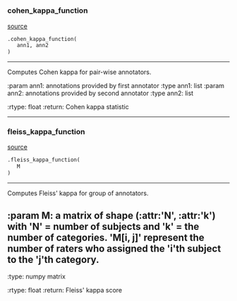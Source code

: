 #


### cohen_kappa_function
[source](https://github.com/LouisdeBruijn/Medium/blob/master/IAA/iaa.py/#L14)
```python
.cohen_kappa_function(
   ann1, ann2
)
```

---
Computes Cohen kappa for pair-wise annotators.

:param ann1: annotations provided by first annotator
:type ann1: list
:param ann2: annotations provided by second annotator
:type ann2: list

:rtype: float
:return: Cohen kappa statistic

----


### fleiss_kappa_function
[source](https://github.com/LouisdeBruijn/Medium/blob/master/IAA/iaa.py/#L42)
```python
.fleiss_kappa_function(
   M
)
```

---
Computes Fleiss' kappa for group of annotators.

:param M: a matrix of shape (:attr:'N', :attr:'k') with 'N' = number of subjects and 'k' = the number of categories.
'M[i, j]' represent the number of raters who assigned the 'i'th subject to the 'j'th category.
---
:type: numpy matrix

:rtype: float
:return: Fleiss' kappa score

